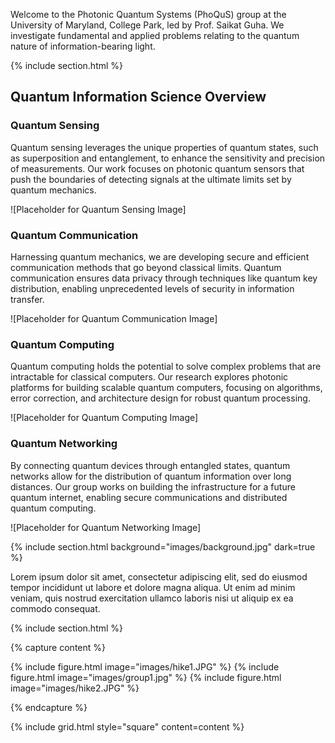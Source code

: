---
---

Welcome to the Photonic Quantum Systems (PhoQuS) group at the University of Maryland, College Park, led by Prof. Saikat Guha. We investigate fundamental and applied problems relating to the quantum nature of information-bearing light.

{% include section.html %}

## Quantum Information Science Overview

### Quantum Sensing
Quantum sensing leverages the unique properties of quantum states, such as superposition and entanglement, to enhance the sensitivity and precision of measurements. Our work focuses on photonic quantum sensors that push the boundaries of detecting signals at the ultimate limits set by quantum mechanics.

![Placeholder for Quantum Sensing Image]

### Quantum Communication
Harnessing quantum mechanics, we are developing secure and efficient communication methods that go beyond classical limits. Quantum communication ensures data privacy through techniques like quantum key distribution, enabling unprecedented levels of security in information transfer.

![Placeholder for Quantum Communication Image]

### Quantum Computing
Quantum computing holds the potential to solve complex problems that are intractable for classical computers. Our research explores photonic platforms for building scalable quantum computers, focusing on algorithms, error correction, and architecture design for robust quantum processing.

![Placeholder for Quantum Computing Image]

### Quantum Networking
By connecting quantum devices through entangled states, quantum networks allow for the distribution of quantum information over long distances. Our group works on building the infrastructure for a future quantum internet, enabling secure communications and distributed quantum computing.

![Placeholder for Quantum Networking Image]

{% include section.html background="images/background.jpg" dark=true %}

Lorem ipsum dolor sit amet, consectetur adipiscing elit, sed do eiusmod tempor incididunt ut labore et dolore magna aliqua. Ut enim ad minim veniam, quis nostrud exercitation ullamco laboris nisi ut aliquip ex ea commodo consequat.

{% include section.html %}

{% capture content %}

{% include figure.html image="images/hike1.JPG" %}
{% include figure.html image="images/group1.jpg" %}
{% include figure.html image="images/hike2.JPG" %}

{% endcapture %}

{% include grid.html style="square" content=content %}